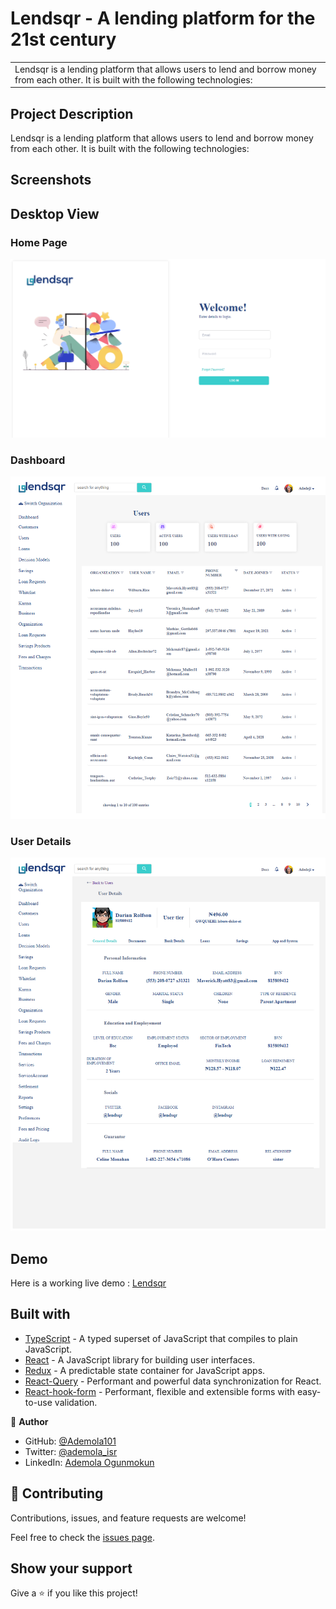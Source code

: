 # Lendsqr - A lending platform for the 21st century

<table>
<tr>
<td>
  Lendsqr is a lending platform that allows users to lend and borrow money from each other. It is built with the following technologies:
</td>
</tr>
</table>

## Project Description

Lendsqr is a lending platform that allows users to lend and borrow money from each other. It is built with the following technologies:

## Screenshots

## Desktop View

### Home Page

![Home Page](/screenshots/web_home.png)

### Dashboard

![Dashboard](/screenshots/web_dash.png)

### User Details

![User Details](/screenshots/web_details.png)

## Demo

Here is a working live demo : [Lendsqr](https://ademola-ogunmokun-lendsqr-fe-test.netlify.app/)

## Built with

- [TypeScript](https://www.typescriptlang.org/) - A typed superset of JavaScript that compiles to plain JavaScript.
- [React](https://reactjs.org/) - A JavaScript library for building user interfaces.
- [Redux](https://redux.js.org/) - A predictable state container for JavaScript apps.
- [React-Query](https://react-query.tanstack.com/) - Performant and powerful data synchronization for React.
- [React-hook-form](https://react-hook-form.com/) - Performant, flexible and extensible forms with easy-to-use validation.

<!-- Home Screen            |   Dashboard Screen | User Details Screen
:-------------------------:|:-------------------------: |:-------------------------:
![Main](/screenshots/web_home.png)  |  ![Chart](/screenshots/web_dash.png) | ![Chart](/img/chart.png) -->

👤 **Author**

- GitHub: [@Ademola101](https://github.com/Ademola101)
- Twitter: [@ademola_isr](https://twitter.com/ademola_isr)
- LinkedIn: [Ademola Ogunmokun](https://linkedin.com/in/ademola-ogunmokun-492575203)

## 🤝 Contributing

Contributions, issues, and feature requests are welcome!

Feel free to check the [issues page](https://github.com/Ademola101/Assest-Price/issues).

## Show your support

Give a ⭐️ if you like this project!
